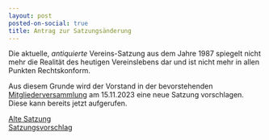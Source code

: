 ```yaml
---
layout: post
posted-on-social: true
title: Antrag zur Satzungsänderung
---
```


Die aktuelle, *antiquierte* Vereins-Satzung aus dem Jahre 1987 spiegelt nicht mehr die Realität des heutigen Vereinslebens dar und ist nicht mehr in allen Punkten Rechtskonform.

Aus diesem Grunde wird der Vorstand in der bevorstehenden <a href="/einladung-zur-hauptversammlung-fuer-das-jahr-2023">Mitgliederversammlung</a> am 15.11.2023 eine neue Satzung vorschlagen. Diese kann bereits jetzt aufgerufen.

<a href="/satzung">Alte Satzung</a>  
<a href="/satzungsvorschlag2023">Satzungsvorschlag</a>  